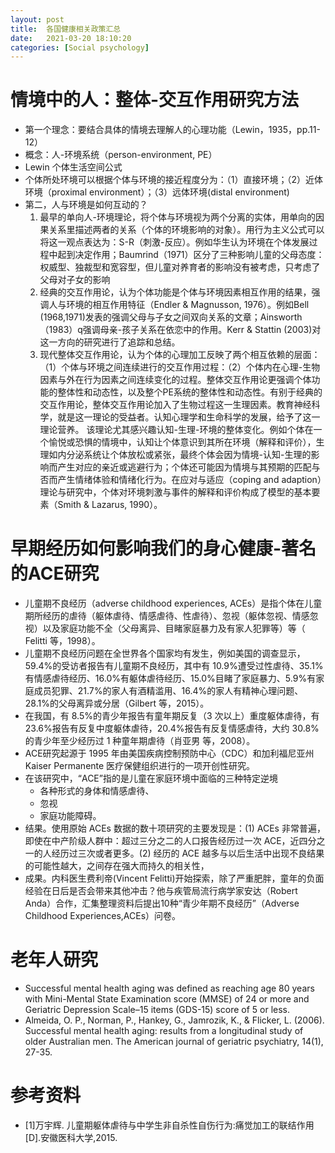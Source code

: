 ```yaml
---
layout: post
title:  各国健康相关政策汇总
date:   2021-03-20 18:10:20
categories: [Social psychology]
---
```


# 情境中的人：整体-交互作用研究方法

* 第一个理念：要结合具体的情境去理解人的心理功能（Lewin，1935，pp.11-12）
* 概念：人-环境系统（person-environment, PE）
* Lewin 个体生活空间公式
* 个体所处环境可以根据个体与环境的接近程度分为：（1）直接环境；（2）近体环境（proximal environment）；（3）远体环境(distal environment)
* 第二，人与环境是如何互动的？
     1. 最早的单向人-环境理论，将个体与环境视为两个分离的实体，用单向的因果关系里描述两者的关系（个体的环境影响的对象）。用行为主义公式可以将这一观点表达为：S-R（刺激-反应）。例如华生认为环境在个体发展过程中起到决定作用；Baumrind（1971）区分了三种影响儿童的父母态度：权威型、独裁型和宽容型，但儿童对养育者的影响没有被考虑，只考虑了父母对子女的影响
     2. 经典的交互作用论，认为个体功能是个体与环境因素相互作用的结果，强调人与环境的相互作用特征（Endler & Magnusson, 1976）。例如Bell (1968,1971)发表的强调父母与子女之间双向关系的文章；Ainsworth（1983）q强调母亲-孩子关系在依恋中的作用。Kerr & Stattin (2003)对这一方向的研究进行了追踪和总结。
     3. 现代整体交互作用论，认为个体的心理加工反映了两个相互依赖的层面：（1）个体与环境之间连续进行的交互作用过程：（2）个体内在心理-生物因素与外在行为因素之间连续变化的过程。整体交互作用论更强调个体功能的整体性和动态性，以及整个PE系统的整体性和动态性。有别于经典的交互作用论，整体交互作用论加入了生物过程这一生理因素。教育神经科学，就是这一理论的受益者。认知心理学和生命科学的发展，给予了这一理论营养。
     该理论尤其感兴趣认知-生理-环境的整体变化。例如个体在一个愉悦或恐惧的情境中，认知让个体意识到其所在环境（解释和评价），生理如内分泌系统让个体放松或紧张，最终个体会因为情境-认知-生理的影响而产生对应的亲近或逃避行为；个体还可能因为情境与其预期的匹配与否而产生情绪体验和情绪化行为。在应对与适应（coping and adaption）理论与研究中，个体对环境刺激与事件的解释和评价构成了模型的基本要素（Smith & Lazarus, 1990）。

# 早期经历如何影响我们的身心健康-著名的ACE研究

* 儿童期不良经历（adverse childhood experiences, ACEs）是指个体在儿童期所经历的虐待（躯体虐待、情感虐待、性虐待）、忽视（躯体忽视、情感忽视）以及家庭功能不全（父母离异、目睹家庭暴力及有家人犯罪等）等（
Felitti 等，1998）。
* 儿童期不良经历问题在全世界各个国家均有发生，例如美国的调查显示，59.4%的受访者报告有儿童期不良经历，其中有 10.9%遭受过性虐待、35.1%有情感虐待经历、16.0%有躯体虐待经历、15.0%目睹了家庭暴力、5.9%有家庭成员犯罪、21.7%的家人有酒精滥用、16.4%的家人有精神心理问题、28.1%的父母离异或分居（Gilbert 等，2015）。
* 在我国，有 8.5%的青少年报告有童年期反复（3 次以上）重度躯体虐待，有 23.6%报告有反复中度躯体虐待，20.4%报告有反复情感虐待，大约 30.8%的青少年至少经历过 1 种童年期虐待（肖亚男 等，2008）。
* ACE研究起源于 1995 年由美国疾病控制预防中心（CDC）和加利福尼亚州 Kaiser Permanente 医疗保健组织进行的一项开创性研究。
* 在该研究中，“ACE”指的是儿童在家庭环境中面临的三种特定逆境
    * 各种形式的身体和情感虐待、
    * 忽视
    * 家庭功能障碍。
* 结果。使用原始 ACEs 数据的数十项研究的主要发现是：(1) ACEs 非常普遍，即使在中产阶级人群中：超过三分之二的人口报告经历过一次 ACE，近四分之一的人经历过三次或者更多。(2) 经历的 ACE 越多与以后生活中出现不良结果的可能性越大，之间存在强大而持久的相关性，
* 成果。内科医生费利帝(Vincent Felitti)开始探索，除了严重肥胖，童年的负面经验在日后是否会带来其他冲击？他与疾管局流行病学家安达（Robert Anda）合作，汇集整理资料后提出10种“青少年期不良经历”（Adverse Childhood Experiences,ACEs）问卷。

# 老年人研究

* Successful mental health aging was defined as reaching age 80 years with Mini-Mental State Examination score (MMSE) of 24 or more and Geriatric Depression Scale–15 items (GDS-15) score of 5 or less.
* Almeida, O. P., Norman, P., Hankey, G., Jamrozik, K., & Flicker, L. (2006). Successful mental health aging: results from a longitudinal study of older Australian men. The American journal of geriatric psychiatry, 14(1), 27-35.


# 参考资料

* [1]万宇辉. 儿童期躯体虐待与中学生非自杀性自伤行为:痛觉加工的联结作用[D].安徽医科大学,2015.
